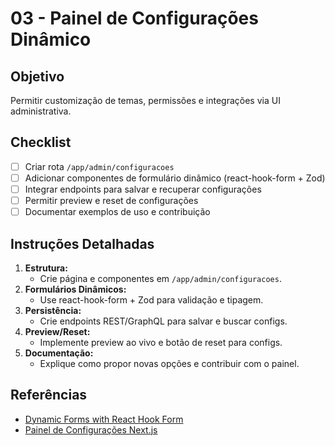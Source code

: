 # 03 - Painel de Configurações Dinâmico

## Objetivo
Permitir customização de temas, permissões e integrações via UI administrativa.

## Checklist
- [ ] Criar rota `/app/admin/configuracoes`
- [ ] Adicionar componentes de formulário dinâmico (react-hook-form + Zod)
- [ ] Integrar endpoints para salvar e recuperar configurações
- [ ] Permitir preview e reset de configurações
- [ ] Documentar exemplos de uso e contribuição

## Instruções Detalhadas
1. **Estrutura:**
   - Crie página e componentes em `/app/admin/configuracoes`.
2. **Formulários Dinâmicos:**
   - Use react-hook-form + Zod para validação e tipagem.
3. **Persistência:**
   - Crie endpoints REST/GraphQL para salvar e buscar configs.
4. **Preview/Reset:**
   - Implemente preview ao vivo e botão de reset para configs.
5. **Documentação:**
   - Explique como propor novas opções e contribuir com o painel.

## Referências
- [Dynamic Forms with React Hook Form](https://react-hook-form.com/advanced-usage#DynamicForm)
- [Painel de Configurações Next.js](https://dev.to/rajeshroyal/creating-a-settings-page-in-nextjs-3g2g)
